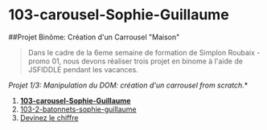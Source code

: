 # 103-carousel-Sophie-Guillaume
##Projet Binôme: Création d'un Carrousel "Maison"

> Dans le cadre de la 6eme semaine de formation de Simplon Roubaix - promo 01, nous devons réaliser trois projet en binome à l'aide de JSFIDDLE pendant les vacances.

*Projet 1/3: Manipulation du DOM: création d'un carrousel from scratch.**

1. **[103-carousel-Sophie-Guillaume](http://simplon-roubaix.github.io/103-carousel-Sophie-Guillaume)**
1. [103-2-batonnets-sophie-guillaume](http://simplon-roubaix.github.io/103-2-batonnets-sophie-guillaume)
1. [Devinez le chiffre](http://sophie-d.github.io/Devinez-le-chiffre/)
